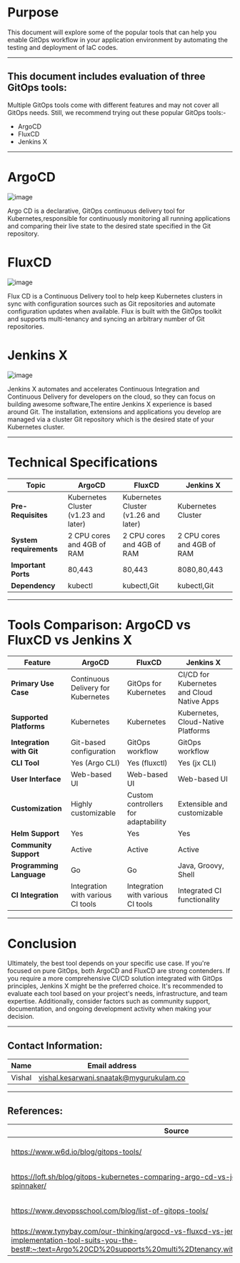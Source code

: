 # Purpose 

This document will explore some of the popular tools that can help you enable GitOps workflow in your application environment by automating the testing and deployment of IaC codes.


***

## This document includes evaluation of three GitOps tools:
Multiple GitOps tools come with different features and may not cover all GitOps needs. Still, we recommend trying out these  popular GitOps tools:-
* ArgoCD 
* FluxCD
* Jenkins X

***
# ArgoCD 
![image](https://github.com/avengers-p7/Documentation/assets/156056413/667bc1b0-10e2-4148-b57e-ccdc988a83ca)

Argo CD is a declarative, GitOps continuous delivery tool for Kubernetes,responsible for continuously monitoring all running applications and comparing their live state to the desired state specified in the Git repository.

# FluxCD
![image](https://github.com/avengers-p7/Documentation/assets/156056413/a6601987-a3d0-4362-9e72-754900b9eeb2)

Flux CD is a Continuous Delivery tool to help keep Kubernetes clusters in sync with configuration sources such as Git repositories and automate configuration updates when available. Flux is built with the GitOps toolkit and supports multi-tenancy and syncing an arbitrary number of Git repositories.


# Jenkins X
![image](https://github.com/avengers-p7/Documentation/assets/156056413/7864044f-dd4d-4692-b887-15f9d551c41d)

Jenkins X automates and accelerates Continuous Integration and Continuous Delivery for developers on the cloud, so they can focus on building awesome software,The entire Jenkins X experience is based around Git. The installation, extensions and applications you develop are managed via a cluster Git repository which is the desired state of your Kubernetes cluster.

***
# Technical Specifications
| **Topic** | **ArgoCD** | **FluxCD** | **Jenkins X** |
| ------- | ------ | ------ | --------- |
| **Pre-Requisites** | Kubernetes Cluster (v1.23 and later)| Kubernetes Cluster (v1.26 and later) | Kubernetes Cluster |
| **System requirements** | 2 CPU cores and 4GB of RAM | 2 CPU cores and 4GB of RAM  | 2 CPU cores and 4GB of RAM  |
| **Important Ports** | 80,443 | 80,443 | 8080,80,443 |
| **Dependency** | kubectl | kubectl,Git | kubectl,Git |

***
#  Tools Comparison: ArgoCD vs FluxCD vs Jenkins X

| **Feature** | **ArgoCD** | **FluxCD** | **Jenkins X** |
| ------- | ------ | ------ | --------- |
| **Primary Use Case** | Continuous Delivery for Kubernetes | GitOps for Kubernetes | CI/CD for Kubernetes and Cloud Native Apps |
| **Supported Platforms** | Kubernetes | Kubernetes	| Kubernetes, Cloud-Native Platforms |
| **Integration with Git** | Git-based configuration | GitOps workflow | GitOps workflow |
| **CLI Tool** | Yes (Argo CLI) | Yes (fluxctl) | Yes (jx CLI) |
| **User Interface** | Web-based UI | Web-based UI | Web-based UI |
| **Customization** | Highly customizable | Custom controllers for adaptability | Extensible and customizable |
| **Helm Support** | Yes | Yes | Yes |
| **Community Support** | Active | Active | Active |
| **Programming Language** | Go | Go | Java, Groovy, Shell |
| **CI Integration** | Integration with various CI tools | Integration with various CI tools | Integrated CI functionality |

***

# Conclusion

Ultimately, the best tool depends on your specific use case. If you're focused on pure GitOps, both ArgoCD and FluxCD are strong contenders. If you require a more comprehensive CI/CD solution integrated with GitOps principles, Jenkins X might be the preferred choice. It's recommended to evaluate each tool based on your project's needs, infrastructure, and team expertise. Additionally, consider factors such as community support, documentation, and ongoing development activity when making your decision.

***
## Contact Information:
| Name | Email address |
| ---- | ------------- |
| Vishal | vishal.kesarwani.snaatak@mygurukulam.co |

***
## References:
| Source | Description |
| ------ | ----------- |
| https://www.w6d.io/blog/gitops-tools/ | Gitops Tools Features |
| https://loft.sh/blog/gitops-kubernetes-comparing-argo-cd-vs-jenkins-x-vs-flux-vs-spinnaker/ | Gitops Tools Features |
| https://www.devopsschool.com/blog/list-of-gitops-tools/ | Gitops Tools Architecture |
| https://www.tynybay.com/our-thinking/argocd-vs-fluxcd-vs-jenkins-x-which-gitops-implementation-tool-suits-you-the-best#:~:text=Argo%20CD%20supports%20multi%2Dtenancy,with%20a%20set%20of%20cons. | Gitops Tools Installation |
